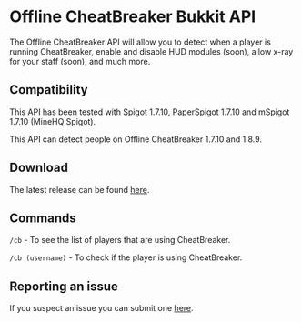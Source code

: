 # Offline CheatBreaker Bukkit API
The Offline CheatBreaker API will allow you to detect when a player is running CheatBreaker, enable and disable HUD modules (soon), allow x-ray for your staff (soon), and much more.

## Compatibility

This API has been tested with Spigot 1.7.10, PaperSpigot 1.7.10 and mSpigot 1.7.10 (MineHQ Spigot).

This API can detect people on Offline CheatBreaker 1.7.10 and 1.8.9.

## Download

The latest release can be found [here](https://github.com/Offline-Cheatbreaker/Offline-CheatBreaker-API/releases/latest).

## Commands

`/cb` - To see the list of players that are using CheatBreaker.

`/cb (username)` - To check if the player is using CheatBreaker.

## Reporting an issue

If you suspect an issue you can submit one [here](https://github.com/Offline-Cheatbreaker/Offline-CheatBreaker-API/issues).
